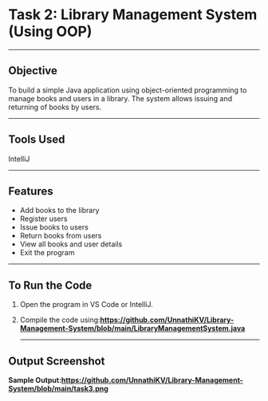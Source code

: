 # Task 2: Library Management System (Using OOP)

---

## Objective
To build a simple Java application using object-oriented programming to manage books and users in a library. The system allows issuing and returning of books by users.

---

## Tools Used
 IntelliJ 
 
---

## Features
- Add books to the library
- Register users
- Issue books to users
- Return books from users
- View all books and user details
- Exit the program

---

##  To Run the Code

1. Open the program in VS Code or IntelliJ.
2. Compile the code using:**https://github.com/UnnathiKV/Library-Management-System/blob/main/LibraryManagementSystem.java**

   ---

## Output Screenshot
**Sample Output:https://github.com/UnnathiKV/Library-Management-System/blob/main/task3.png**
